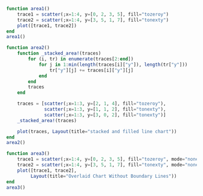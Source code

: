 ```julia
function area1()
    trace1 = scatter(;x=1:4, y=[0, 2, 3, 5], fill="tozeroy")
    trace2 = scatter(;x=1:4, y=[3, 5, 1, 7], fill="tonexty")
    plot([trace1, trace2])
end
area1()
```


<div id="aa324c8e-e995-432f-9ab1-68e99f2d6ad9" class="plotly-graph-div"></div>

<script>
    window.PLOTLYENV=window.PLOTLYENV || {};
    window.PLOTLYENV.BASE_URL="https://plot.ly";
    Plotly.newPlot('aa324c8e-e995-432f-9ab1-68e99f2d6ad9', [{"y":[0,2,3,5],"type":"scatter","x":[1,2,3,4],"fill":"tozeroy"},{"y":[3,5,1,7],"type":"scatter","x":[1,2,3,4],"fill":"tonexty"}],  {"margin":{"r":50,"l":50,"b":50,"t":60}}, {showLink: false});

 </script>



```julia
function area2()
    function _stacked_area!(traces)
        for (i, tr) in enumerate(traces[2:end])
            for j in 1:min(length(traces[i]["y"]), length(tr["y"]))
                tr["y"][j] += traces[i]["y"][j]
            end
        end
        traces
    end

    traces = [scatter(;x=1:3, y=[2, 1, 4], fill="tozeroy"),
              scatter(;x=1:3, y=[1, 1, 2], fill="tonexty"),
              scatter(;x=1:3, y=[3, 0, 2], fill="tonexty")]
    _stacked_area!(traces)

    plot(traces, Layout(title="stacked and filled line chart"))
end
area2()
```


<div id="2494672d-18bd-4dae-9b38-2d61e569c2ec" class="plotly-graph-div"></div>

<script>
    window.PLOTLYENV=window.PLOTLYENV || {};
    window.PLOTLYENV.BASE_URL="https://plot.ly";
    Plotly.newPlot('2494672d-18bd-4dae-9b38-2d61e569c2ec', [{"y":[2,1,4],"type":"scatter","x":[1,2,3],"fill":"tozeroy"},{"y":[3,2,6],"type":"scatter","x":[1,2,3],"fill":"tonexty"},{"y":[6,2,8],"type":"scatter","x":[1,2,3],"fill":"tonexty"}],  {"title":"stacked and filled line chart","margin":{"r":50,"l":50,"b":50,"t":60}}, {showLink: false});

 </script>



```julia
function area3()
    trace1 = scatter(;x=1:4, y=[0, 2, 3, 5], fill="tozeroy", mode="none")
    trace2 = scatter(;x=1:4, y=[3, 5, 1, 7], fill="tonexty", mode="none")
    plot([trace1, trace2],
         Layout(title="Overlaid Chart Without Boundary Lines"))
end
area3()
```


<div id="75458bfd-3a7f-455f-a5da-3fa7e5e9ae99" class="plotly-graph-div"></div>

<script>
    window.PLOTLYENV=window.PLOTLYENV || {};
    window.PLOTLYENV.BASE_URL="https://plot.ly";
    Plotly.newPlot('75458bfd-3a7f-455f-a5da-3fa7e5e9ae99', [{"y":[0,2,3,5],"type":"scatter","x":[1,2,3,4],"fill":"tozeroy","mode":"none"},{"y":[3,5,1,7],"type":"scatter","x":[1,2,3,4],"fill":"tonexty","mode":"none"}],  {"title":"Overlaid Chart Without Boundary Lines","margin":{"r":50,"l":50,"b":50,"t":60}}, {showLink: false});

 </script>



